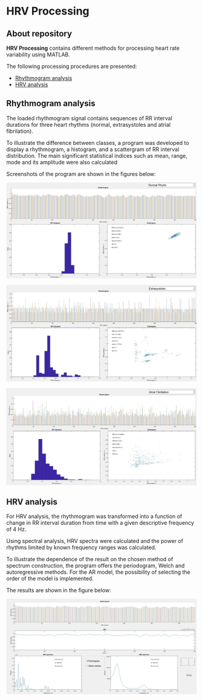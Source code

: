 # HRV Processing

## About repository

<p><b>HRV Processing</b> contains different methods for processing heart rate variability using MATLAB.</p>
<p>The following processing procedures are presented:</p>

 - [Rhythmogram analysis](#rhythmogram-analysis) 
 - [HRV analysis](#hrv-analysis)

## Rhythmogram analysis
<p>The loaded rhythmogram signal contains sequences of RR interval durations for three heart rhythms (normal, extrasystoles and atrial fibrilation).</p>
<p>To illustrate the difference between classes, a program was developed to display a rhythmogram, a histogram, and a scattergram of RR interval distribution. The main significant statistical indices such as mean, range, mode and its amplitude were also calculated</p>
<p>Screenshots of the program are shown in the figures below:</p>

<p><img src="screenshots/screen1.JPG" /></p>

<p><img src="screenshots/screen2.JPG" /></p>

<p><img src="screenshots/screen3.JPG" /></p>

## HRV analysis

<p>For HRV analysis, the rhythmogram was transformed into a function of change in RR interval duration from time with a given descriptive frequency of 4 Hz.</p>
<p>Using spectral analysis, HRV spectra were calculated and the power of rhythms limited by known frequency ranges was calculated.</p>
<p>To illustrate the dependence of the result on the chosen method of spectrum construction, the program offers the periodogram, Welch and autoregressive methods. For the AR model, the possibility of selecting the order of the model is implemented.</p>
<p>The results are shown in the figure below:</p>

<p><img src="screenshots/screen4.JPG" /></p>
